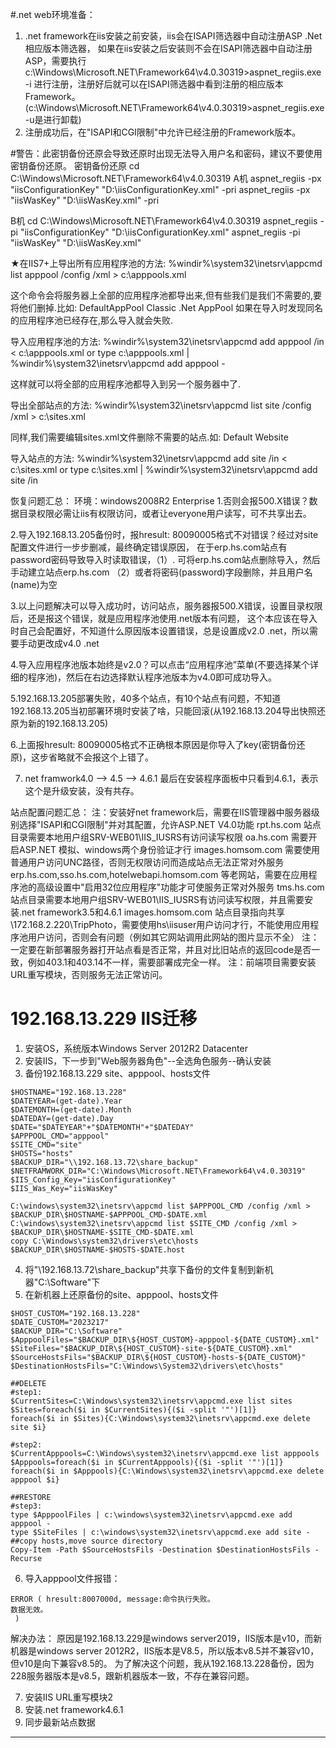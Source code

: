 #.net web环境准备：
1. .net framework在iis安装之前安装，iis会在ISAPI筛选器中自动注册ASP .Net相应版本筛选器，
如果在iis安装之后安装则不会在ISAPI筛选器中自动注册ASP，需要执行c:\Windows\Microsoft.NET\Framework64\v4.0.30319\>aspnet_regiis.exe -i
进行注册，注册好后就可以在ISAPI筛选器中看到注册的相应版本Framework。(c:\Windows\Microsoft.NET\Framework64\v4.0.30319\>aspnet_regiis.exe -u是进行卸载)
2. 注册成功后，在"ISAPI和CGI限制"中允许已经注册的Framework版本。

#警告：此密钥备份还原会导致还原时出现无法导入用户名和密码，建议不要使用密钥备份还原。
密钥备份还原
cd C:\Windows\Microsoft.NET\Framework64\v4.0.30319
A机
aspnet_regiis -px "iisConfigurationKey" "D:\iisConfigurationKey.xml" -pri 
aspnet_regiis -px "iisWasKey" "D:\iisWasKey.xml" -pri 

B机
cd C:\Windows\Microsoft.NET\Framework64\v4.0.30319
aspnet_regiis -pi "iisConfigurationKey" "D:\iisConfigurationKey.xml" 
aspnet_regiis -pi "iisWasKey" "D:\iisWasKey.xml"

★在IIS7+上导出所有应用程序池的方法:
%windir%\system32\inetsrv\appcmd list apppool /config /xml > c:\apppools.xml
 

这个命令会将服务器上全部的应用程序池都导出来,但有些我们是我们不需要的,要将他们删掉.比如:
DefaultAppPool
Classic .Net AppPool
 如果在导入时发现同名的应用程序池已经存在,那么导入就会失败.
 

导入应用程序池的方法: 
%windir%\system32\inetsrv\appcmd add apppool /in < c:\apppools.xml
or
type c:\apppools.xml | %windir%\system32\inetsrv\appcmd add apppool -
 

这样就可以将全部的应用程序池都导入到另一个服务器中了.

 导出全部站点的方法:
 %windir%\system32\inetsrv\appcmd list site /config /xml > c:\sites.xml


同样,我们需要编辑sites.xml文件删除不需要的站点.如:
Default Website
 

导入站点的方法:
 %windir%\system32\inetsrv\appcmd add site /in < c:\sites.xml
or
type c:\sites.xml | %windir%\system32\inetsrv\appcmd add site /in


恢复问题汇总：
环境：windows2008R2 Enterprise
1.否则会报500.X错误？数据目录权限必需让iis有权限访问，或者让everyone用户读写，可不共享出去。

2.导入192.168.13.205备份时，报hresult: 80090005格式不对错误？经过对site配置文件进行一步步删减，最终确定错误原因，
在于erp.hs.com站点有password密码导致导入时读取错误，（1）. 可将erp.hs.com站点删除导入，然后手动建立站点erp.hs.com
（2）或者将密码(password)字段删除，并且用户名(name)为空

3.以上问题解决可以导入成功时，访问站点，服务器报500.X错误，设置目录权限后，还是报这个错误，就是应用程序池使用.net版本有问题，
这个本应该在导入时自己会配置好，不知道什么原因版本设置错误，总是设置成v2.0 .net，所以需要手动更改成v4.0 .net

4.导入应用程序池版本始终是v2.0？可以点击“应用程序池”菜单(不要选择某个详细的程序池)，然后在右边选择默认程序池版本为v4.0即可成功导入。

5.192.168.13.205部署失败，40多个站点，有10个站点有问题，不知道192.168.13.205当初部署环境时安装了啥，只能回滚(从192.168.13.204导出快照还原为新的192.168.13.205)

6.上面报hresult: 80090005格式不正确根本原因是你导入了key(密钥备份还原)，这步省略就不会报这个上错了。

7. net framwork4.0 --> 4.5 --> 4.6.1  最后在安装程序面板中只看到4.6.1，表示这个是升级安装，没有共存。


站点配置问题汇总：
注：安装好net framework后，需要在IIS管理器中服务器级别选择"ISAPI和CGI限制"并对其配置，允许ASP.NET V4.0功能
rpt.hs.com	站点目录需要本地用户组SRV-WEB01\IIS_IUSRS有访问读写权限
oa.hs.com		需要开启ASP.NET 模拟、windows两个身份验证才行
images.homsom.com	需要使用普通用户访问UNC路径，否则无权限访问而造成站点无法正常对外服务
erp.hs.com,sso.hs.com,hotelwebapi.homsom.com	等老网站，需要在应用程序池的高级设置中"启用32位应用程序"功能才可使服务正常对外服务
tms.hs.com	站点目录需要本地用户组SRV-WEB01\IIS_IUSRS有访问读写权限，并且需要安装.net framework3.5和4.6.1
images.homsom.com 站点目录指向共享\\172.168.2.220\TripPhoto，需要使用hs\iisuser用户访问才行，不能使用应用程序池用户访问，否则会有问题（例如其它网站调用此网站的图片显示不全）
注：一定要在新部署服务器打开站点看是否正常，并且对比旧站点的返回code是否一致，例如403.1和403.14不一样，需要部署成完全一样。
注：前端项目需要安装URL重写模块，否则服务无法正常访问。



# 192.168.13.229 IIS迁移
1. 安装OS，系统版本Windows Server 2012R2 Datacenter
2. 安装IIS，下一步到"Web服务器角色"--全选角色服务--确认安装
3. 备份192.168.13.229 site、apppool、hosts文件
```
$HOSTNAME="192.168.13.228"
$DATEYEAR=(get-date).Year
$DATEMONTH=(get-date).Month
$DATEDAY=(get-date).Day
$DATE="$DATEYEAR"+"$DATEMONTH"+"$DATEDAY"
$APPPOOL_CMD="apppool"
$SITE_CMD="site"
$HOSTS="hosts"
$BACKUP_DIR="\\192.168.13.72\share_backup"
$NETFRAMWORK_DIR="C:\Windows\Microsoft.NET\Framework64\v4.0.30319"
$IIS_Config_Key="iisConfigurationKey"
$IIS_Was_Key="iisWasKey"

C:\windows\system32\inetsrv\appcmd list $APPPOOL_CMD /config /xml >  $BACKUP_DIR\$HOSTNAME-$APPPOOL_CMD-$DATE.xml
C:\windows\system32\inetsrv\appcmd list $SITE_CMD /config /xml >  $BACKUP_DIR\$HOSTNAME-$SITE_CMD-$DATE.xml
copy C:\Windows\system32\drivers\etc\hosts $BACKUP_DIR\$HOSTNAME-$HOSTS-$DATE.host
```
4. 将"\\192.168.13.72\share_backup"共享下备份的文件复制到新机器"C:\Software"下
5. 在新机器上还原备份的site、apppool、hosts文件
```
$HOST_CUSTOM="192.168.13.228"
$DATE_CUSTOM="2023217"
$BACKUP_DIR="C:\Software"
$ApppoolFiles="$BACKUP_DIR\${HOST_CUSTOM}-apppool-${DATE_CUSTOM}.xml"
$SiteFiles="$BACKUP_DIR\${HOST_CUSTOM}-site-${DATE_CUSTOM}.xml"
$SourceHostsFils="$BACKUP_DIR\${HOST_CUSTOM}-hosts-${DATE_CUSTOM}"
$DestinationHostsFils="C:\Windows\System32\drivers\etc\hosts"

##DELETE
#step1:
$CurrentSites=C:\Windows\system32\inetsrv\appcmd.exe list sites
$Sites=foreach($i in $CurrentSites){($i -split '"')[1]}
foreach($i in $Sites){C:\Windows\system32\inetsrv\appcmd.exe delete site $i}

#step2:
$CurrentApppools=C:\Windows\system32\inetsrv\appcmd.exe list apppools
$Apppools=foreach($i in $CurrentApppools){($i -split '"')[1]}
foreach($i in $Apppools){C:\Windows\system32\inetsrv\appcmd.exe delete apppool $i}

##RESTORE
#step3:
type $ApppoolFiles | c:\windows\system32\inetsrv\appcmd.exe add apppool -
type $SiteFiles | c:\windows\system32\inetsrv\appcmd.exe add site - 
##copy hosts,move source directory
Copy-Item -Path $SourceHostsFils -Destination $DestinationHostsFils -Recurse
```

6. 导入apppool文件报错：
```
ERROR ( hresult:8007000d, message:命令执行失败。
数据无效。
 )
 ```
 解决办法：
原因是192.168.13.229是windows server2019，IIS版本是v10，而新机器是windows server 2012R2，IIS版本是V8.5，所以版本v8.5并不兼容v10，但v10是向下兼容v8.5的。
为了解决这个问题，我从192.168.13.228备份，因为228服务器版本是v8.5，跟新机器版本一致，不存在兼容问题。

7. 安装IIS URL重写模块2
8. 安装.net framework4.6.1
9. 同步最新站点数据
---










